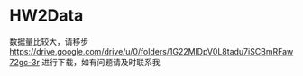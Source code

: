 # HW2Data
数据量比较大，请移步 https://drive.google.com/drive/u/0/folders/1G22MlDpV0L8tadu7iSCBmRFaw72gc-3r 进行下载，如有问题请及时联系我
